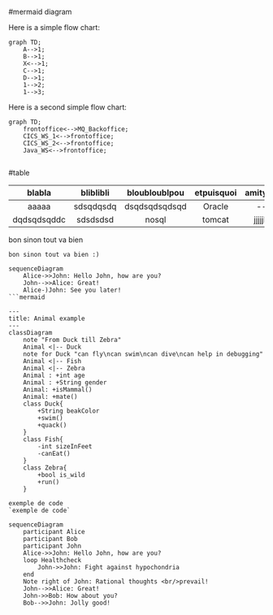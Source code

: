 
#mermaid diagram

Here is a simple flow chart:

```mermaid
graph TD;
    A-->1;
    B-->1;
    X<-->1;
    C-->1;
    D-->1;
    1-->2;
    1-->3;
```

Here is a second simple flow chart:

```mermaid
graph TD;
    frontoffice<-->MQ_Backoffice;
    CICS_WS_1<-->frontoffice;
    CICS_WS_2<-->frontoffice;
    Java_WS<-->frontoffice;
    
```
#table

| blabla | bliblibli | bloubloublpou | etpuisquoi | amityville |
| :---: | :---: | :---: | :---: | :---: |
| aaaaa | sdsqdqsdq | dsqdsqdsqdsqd | Oracle  | --- |
| dqdsqdsqddc | sdsdsdsd | nosql | tomcat | jjjjjkkj |



bon sinon tout va bien

```
bon sinon tout va bien :)
```
```mermaid
sequenceDiagram
    Alice->>John: Hello John, how are you?
    John-->>Alice: Great!
    Alice-)John: See you later!
```mermaid

---
title: Animal example
---
classDiagram
    note "From Duck till Zebra"
    Animal <|-- Duck
    note for Duck "can fly\ncan swim\ncan dive\ncan help in debugging"
    Animal <|-- Fish
    Animal <|-- Zebra
    Animal : +int age
    Animal : +String gender
    Animal: +isMammal()
    Animal: +mate()
    class Duck{
        +String beakColor
        +swim()
        +quack()
    }
    class Fish{
        -int sizeInFeet
        -canEat()
    }
    class Zebra{
        +bool is_wild
        +run()
    }

exemple de code 
`exemple de code` 

sequenceDiagram
    participant Alice
    participant Bob
    participant John
    Alice->>John: Hello John, how are you?
    loop Healthcheck
        John->>John: Fight against hypochondria
    end
    Note right of John: Rational thoughts <br/>prevail!
    John-->>Alice: Great!
    John->>Bob: How about you?
    Bob-->>John: Jolly good!
